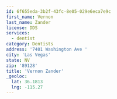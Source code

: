 ```yaml
---
id: 6f655eda-3b2f-43fc-8e05-029e6eca7e9c
first_name: Vernon
last_name: Zander
license: DDS
services:
  - dentist
category: Dentists
address: '7401 Washington Ave '
city: 'Las Vegas'
state: NV
zip: '89128'
title: 'Vernon Zander'
_geoloc:
  lat: 36.1813
  lng: -115.27
---
```

